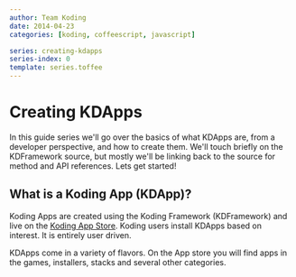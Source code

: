 ```yaml
---
author: Team Koding
date: 2014-04-23
categories: [koding, coffeescript, javascript]

series: creating-kdapps
series-index: 0
template: series.toffee
---
```


# Creating KDApps

In this guide series we'll go over the basics of what KDApps are, from a 
developer perspective, and how to create them. We'll touch briefly on the 
KDFramework source, but mostly we'll be linking back to the source for method 
and API references. Lets get started!

## What is a Koding App (KDApp)?

Koding Apps are created using the Koding Framework (KDFramework) and live
on the [Koding App Store](https://koding.com/Apps). Koding users 
install KDApps based on interest. It is entirely user driven.

KDApps come in a variety of flavors. On the App store you will find apps
in the games, installers, stacks and several other categories.
